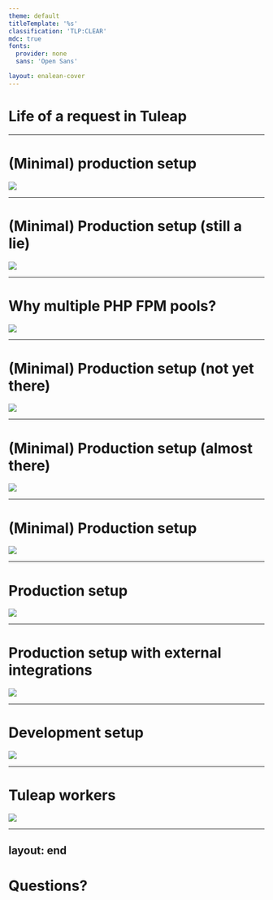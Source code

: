 ```yaml
---
theme: default
titleTemplate: '%s'
classification: 'TLP:CLEAR'
mdc: true
fonts:
  provider: none
  sans: 'Open Sans'

layout: enalean-cover
---
```


# Life of a request in Tuleap

---

# (Minimal) production setup


<img src="/img/Minimal_prod.webp" class="mx-auto">

---

# (Minimal) Production setup (still a lie)

<img src="/img/Minimal_prod_fpm.webp" class="mx-auto">

---

# Why multiple PHP FPM pools?

<img src="/img/PHP_FPM_pool.webp" style="max-height: 80%" class="mx-auto">

---

# (Minimal) Production setup (not yet there)

<img src="/img/Minimal_prod_ssh.webp" style="max-height: 95%" class="mx-auto">

---

# (Minimal) Production setup (almost there)

<img src="/img/Minimal_prod_svn.webp" style="max-height: 95%" class="mx-auto">

---

# (Minimal) Production setup

<img src="/img/Minimal_prod_final.webp" style="max-height: 95%" class="mx-auto">

---

# Production setup

<img src="/img/Prod.webp" style="max-height: 95%" class="mx-auto">

---

# Production setup with external integrations

<img src="/img/Prod_SSRF.webp" style="max-height: 95%" class="mx-auto">

---

# Development setup

<img src="/img/Dev.webp" style="max-height: 95%" class="mx-auto">

---

# Tuleap workers

<img src="/img/Worker.webp" style="max-height: 70%" class="mx-auto">

---
layout: end
---

# Questions?
